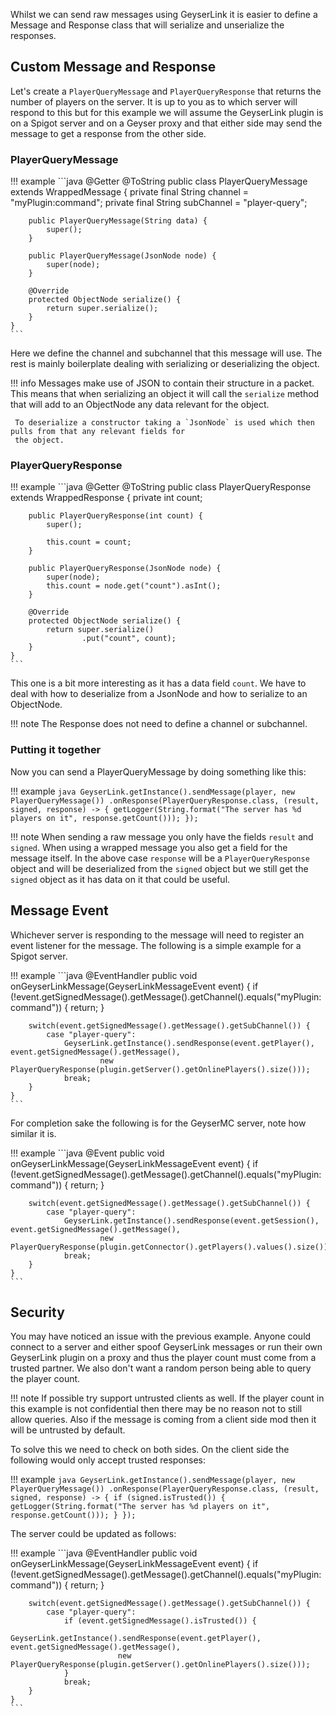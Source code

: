Whilst we can send raw messages using GeyserLink it is easier to define a Message and Response class that will serialize and
unserialize the responses.

## Custom Message and Response

Let's create a `PlayerQueryMessage` and `PlayerQueryResponse` that returns the number of players on the server. It is up 
to you as to which server will respond to this but for this example we will assume the GeyserLink plugin is on a Spigot server 
and on a Geyser proxy and that either side may send the message to get a response from the other side. 


### PlayerQueryMessage

!!! example
    ```java
    @Getter
    @ToString
    public class PlayerQueryMessage extends WrappedMessage {
        private final String channel = "myPlugin:command";
        private final String subChannel = "player-query";
        
        public PlayerQueryMessage(String data) {
            super();
        }
    
        public PlayerQueryMessage(JsonNode node) {
            super(node);
        }
    
        @Override
        protected ObjectNode serialize() {
            return super.serialize();
        }
    }
    ```
    
Here we define the channel and subchannel that this message will use. The rest is mainly boilerplate dealing with
serializing or deserializing the object.

!!! info
     Messages make use of JSON to contain their structure in a packet. This means that when serializing an object
     it will call the `serialize` method that will add to an ObjectNode any data relevant for the object.
     
     To deserialize a constructor taking a `JsonNode` is used which then pulls from that any relevant fields for
     the object.

### PlayerQueryResponse

!!! example
    ```java
    @Getter
    @ToString
    public class PlayerQueryResponse extends WrappedResponse {
        private int count;
    
        public PlayerQueryResponse(int count) {
            super();
    
            this.count = count;
        }
    
        public PlayerQueryResponse(JsonNode node) {
            super(node);
            this.count = node.get("count").asInt();
        }
    
        @Override
        protected ObjectNode serialize() {
            return super.serialize()
                    .put("count", count);
        }
    }
    ```
    
This one is a bit more interesting as it has a data field `count`. We have to deal with how to deserialize from a JsonNode
and how to serialize to an ObjectNode.

!!! note
    The Response does not need to define a channel or subchannel.

### Putting it together

Now you can send a PlayerQueryMessage by doing something like this:

!!! example
    ```java
    GeyserLink.getInstance().sendMessage(player, new PlayerQueryMessage())
        .onResponse(PlayerQueryResponse.class, (result, signed, response) -> {
            getLogger(String.format("The server has %d players on it", response.getCount()));
        });
    ```

!!! note
    When sending a raw message you only have the fields `result` and `signed`. When using a wrapped message you also
    get a field for the message itself. In the above case `response` will be a `PlayerQueryResponse` object and will
    be deserialized from the `signed` object but we still get the `signed` object as it has data on it that could be
    useful.

## Message Event
Whichever server is responding to the message will need to register an event listener for the message. The following is a
simple example for a Spigot server.

!!! example
    ```java
    @EventHandler
    public void onGeyserLinkMessage(GeyserLinkMessageEvent event) {
        if (!event.getSignedMessage().getMessage().getChannel().equals("myPlugin:command")) {
            return;
        }
        
        switch(event.getSignedMessage().getMessage().getSubChannel()) {
            case "player-query":
                GeyserLink.getInstance().sendResponse(event.getPlayer(), event.getSignedMessage().getMessage(),
                        new PlayerQueryResponse(plugin.getServer().getOnlinePlayers().size()));
                break;
        }
    }
    ```

For completion sake the following is for the GeyserMC server, note how similar it is.

!!! example
    ```java
    @Event
    public void onGeyserLinkMessage(GeyserLinkMessageEvent event) {
        if (!event.getSignedMessage().getMessage().getChannel().equals("myPlugin:command")) {
            return;
        }
        
        switch(event.getSignedMessage().getMessage().getSubChannel()) {
            case "player-query":
                GeyserLink.getInstance().sendResponse(event.getSession(), event.getSignedMessage().getMessage(),
                        new PlayerQueryResponse(plugin.getConnector().getPlayers().values().size()));
                break;
        }
    }
    ```
    
## Security

You may have noticed an issue with the previous example.  Anyone could connect to a server and either spoof GeyserLink
messages or run their own GeyserLink plugin on a proxy and thus the player count must come from a trusted partner. We also
don't want a random person being able to query the player count.

!!! note
    If possible try support untrusted clients as well. If the player count in this example is not confidential then there may be
    no reason not to still allow queries. Also if the message is coming from a client side mod then it will be untrusted
    by default.

To solve this we need to check on both sides. On the client side the following would only accept trusted responses:

!!! example
    ```java
    GeyserLink.getInstance().sendMessage(player, new PlayerQueryMessage())
        .onResponse(PlayerQueryResponse.class, (result, signed, response) -> {
            if (signed.isTrusted()) {
                getLogger(String.format("The server has %d players on it", response.getCount()));
            }
        });
    ```
 
The server could be updated as follows:

!!! example
    ```java
    @EventHandler
    public void onGeyserLinkMessage(GeyserLinkMessageEvent event) {
        if (!event.getSignedMessage().getMessage().getChannel().equals("myPlugin:command")) {
            return;
        }
        
        switch(event.getSignedMessage().getMessage().getSubChannel()) {
            case "player-query":
                if (event.getSignedMessage().isTrusted()) {
                    GeyserLink.getInstance().sendResponse(event.getPlayer(), event.getSignedMessage().getMessage(),
                            new PlayerQueryResponse(plugin.getServer().getOnlinePlayers().size()));
                }
                break;
        }
    }
    ```

